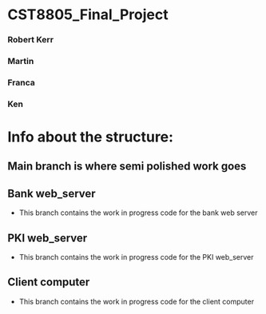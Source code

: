 # CST8805_Final_Project
### Robert Kerr 
### Martin
### Franca
### Ken

# Info about the structure:

## Main branch is where semi polished work goes

## Bank web_server
 - This branch contains the work in progress code for the bank web server

## PKI web_server
 - This branch contains the work in progress code for the PKI web_server
 
## Client computer
 - This branch contains the work in progress code for the client computer
